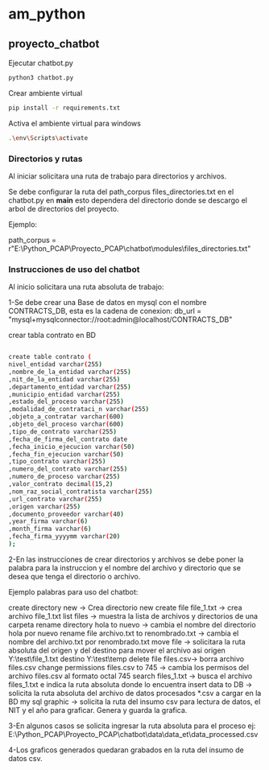 # am_python
## proyecto_chatbot

Ejecutar chatbot.py
```sh
python3 chatbot.py
```
Crear ambiente virtual 
```sh
pip install -r requirements.txt
```

Activa el ambiente virtual para windows

```sh
.\env\Scripts\activate

```
### Directorios y rutas

Al iniciar solicitara una ruta de trabajo para directorios y archivos.

Se debe configurar la ruta del path_corpus files_directories.txt en el chatbot.py en __main__ esto dependera del directorio donde se descargo el arbol de directorios del proyecto.

Ejemplo:

path_corpus = r"E:\Python_PCAP\Proyecto_PCAP\chatbot\modules\files_directories.txt"

### Instrucciones de uso del chatbot

Al inicio solicitara una ruta absoluta de trabajo:

1-Se debe crear una Base de datos en mysql con el nombre CONTRACTS_DB, esta es la cadena de conexion:
db_url = "mysql+mysqlconnector://root:admin@localhost/CONTRACTS_DB"

crear tabla contrato en BD
```sh 

create table contrato (
nivel_entidad varchar(255) 
,nombre_de_la_entidad varchar(255) 
,nit_de_la_entidad varchar(255) 
,departamento_entidad varchar(255) 
,municipio_entidad varchar(255) 
,estado_del_proceso varchar(255) 
,modalidad_de_contrataci_n varchar(255) 
,objeto_a_contratar varchar(600) 
,objeto_del_proceso varchar(600) 
,tipo_de_contrato varchar(255) 
,fecha_de_firma_del_contrato date 
,fecha_inicio_ejecucion varchar(50) 
,fecha_fin_ejecucion varchar(50) 
,tipo_contrato varchar(255) 
,numero_del_contrato varchar(255) 
,numero_de_proceso varchar(255) 
,valor_contrato decimal(15,2) 
,nom_raz_social_contratista varchar(255) 
,url_contrato varchar(255) 
,origen varchar(255) 
,documento_proveedor varchar(40) 
,year_firma varchar(6) 
,month_firma varchar(6) 
,fecha_firma_yyyymm varchar(20)
);
```

2-En las instrucciones de crear directorios y archivos se debe poner la palabra para la instruccion y el nombre del archivo y directorio que se desea que tenga el directorio o archivo.

Ejemplo palabras para uso del chatbot:

create directory new -> Crea directorio new
create file file_1.txt -> crea archivo file_1.txt
list files -> muestra la lista de archivos y directorios de una carpeta
rename directory hola to nuevo -> cambia el nombre del directorio hola por nuevo
rename file archivo.txt to renombrado.txt -> cambia el nombre del archivo.txt por renombrado.txt
move file -> solicitara la ruta absoluta del origen y del destino para mover el archivo asi
origen Y:\test\file_1.txt 
destino Y:\test\temp
delete file files.csv-> borra archivo files.csv
change permissions files.csv to 745 -> cambia los permisos del archivo files.csv al formato octal 745
search files_1.txt -> busca el archivo files_1.txt e indica la ruta absoluta donde lo encuentra
insert data to DB -> solicita la ruta absoluta del archivo de datos procesados *.csv a cargar en la BD my sql
graphic -> solicita la ruta del insumo csv para lectura de datos, el NIT y el año para graficar. Genera y guarda la grafica.

3-En algunos casos se solicita ingresar la ruta absoluta para el proceso 
ej: E:\Python_PCAP\Proyecto_PCAP\chatbot\data\data_et\data_processed.csv

4-Los graficos generados quedaran grabados en la ruta del insumo de datos csv.
